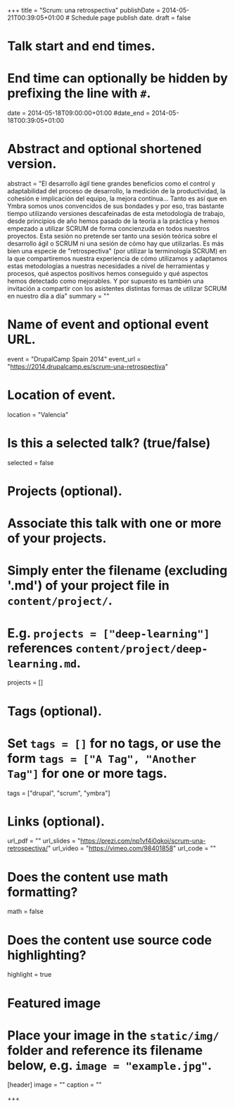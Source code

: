 +++
title = "Scrum: una retrospectiva"
publishDate = 2014-05-21T00:39:05+01:00  # Schedule page publish date.
draft = false

# Talk start and end times.
#   End time can optionally be hidden by prefixing the line with `#`.
date = 2014-05-18T09:00:00+01:00
#date_end = 2014-05-18T00:39:05+01:00

# Abstract and optional shortened version.
abstract = "El desarrollo ágil tiene grandes beneficios como el control y adaptabilidad del proceso de desarrollo, la medición de la productividad, la cohesión e implicación del equipo, la mejora contínua... Tanto es así que en Ymbra somos unos convencidos de sus bondades y por eso, tras bastante tiempo utilizando versiones descafeinadas de esta metodología de trabajo, desde principios de año hemos pasado de la teoría a la práctica y hemos empezado a utilizar SCRUM de forma concienzuda en todos nuestros proyectos. Esta sesión no pretende ser tanto una sesión teórica sobre el desarrollo ágil o SCRUM ni una sesión de cómo hay que utilizarlas. Es más bien una especie de \"retrospectiva\" (por utilizar la terminología SCRUM) en la que compartiremos nuestra experiencia de cómo utilizamos y adaptamos estas metodologías a nuestras necesidades a nivel de herramientas y procesos, qué aspectos positivos hemos conseguido y qué aspectos hemos detectado como mejorables. Y por supuesto es también una invitación a compartir con los asistentes distintas formas de utilizar SCRUM en nuestro día a día"
summary = ""

# Name of event and optional event URL.
event = "DrupalCamp Spain 2014"
event_url = "https://2014.drupalcamp.es/scrum-una-retrospectiva"

# Location of event.
location = "Valencia"

# Is this a selected talk? (true/false)
selected = false

# Projects (optional).
#   Associate this talk with one or more of your projects.
#   Simply enter the filename (excluding '.md') of your project file in `content/project/`.
#   E.g. `projects = ["deep-learning"]` references `content/project/deep-learning.md`.
projects = []

# Tags (optional).
#   Set `tags = []` for no tags, or use the form `tags = ["A Tag", "Another Tag"]` for one or more tags.
tags = ["drupal", "scrum", "ymbra"]

# Links (optional).
url_pdf = ""
url_slides = "https://prezi.com/np1vf4i0qkoi/scrum-una-retrospectiva/"
url_video = "https://vimeo.com/98401858"
url_code = ""

# Does the content use math formatting?
math = false

# Does the content use source code highlighting?
highlight = true

# Featured image
# Place your image in the `static/img/` folder and reference its filename below, e.g. `image = "example.jpg"`.
[header]
image = ""
caption = ""

+++
